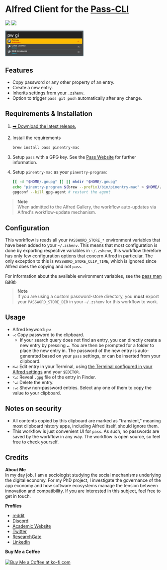 # Alfred Client for the [Pass-CLI](https://www.passwordstore.org/)
![](https://img.shields.io/github/downloads/chrisgrieser/alfred-pass/total?label=Total%20Downloads&style=plastic) ![](https://img.shields.io/github/v/release/chrisgrieser/alfred-pass?label=Latest%20Release&style=plastic)

<img src="./assets/showcase.png" alt="showcase" width="50%">

## Features
- Copy password or any other property of an entry.
- Create a new entry.
- [Inherits settings from your `.zshenv`.](#configuration)
- Option to trigger `pass git push` automatically after any change.

## Requirements & Installation
1. [➡️ Download the latest release.](https://github.com/chrisgrieser/alfred-pass/releases/latest)
2. Install the requirements

    ```bash
    brew install pass pinentry-mac
    ```

3. Setup `pass` with a GPG key. See the [Pass Website](https://www.passwordstore.org/) for further information.
4. Setup `pinentry-mac` as your `pinentry-program`:

    ```bash
    [[ -d "$HOME/.gnupg" ]] || mkdir "$HOME/.gnupg"
    echo "pinentry-program $(brew --prefix)/bin/pinentry-mac" > $HOME/.gnupg/gpg-agent.conf
    gpgconf --kill gpg-agent # restart the agent
    ```

> __Note__  
> When admitted to the Alfred Gallery, the workflow auto-updates via Alfred's workflow-update mechanism.

## Configuration
This workflow is reads all your `PASSWORD_STORE_*` environment variables that have been added to your `~/.zshenv`. This means that most configuration is done by exporting respective variables in `~/.zshenv`, this workflow therefore has only few configuration options that concern Alfred in particular. The only exception to this is `PASSWORD_STORE_CLIP_TIME`, which is ignored since Alfred does the copying and not `pass`.

For information about the available environment variables, see the [pass man page](https://git.zx2c4.com/password-store/about/).

> __Note__  
> If you are using a custom password-store directory, you __must__ export your `PASSWORD_STORE_DIR` in your `~/.zshenv` for this workflow to work. 

## Usage
- Alfred keyword: `pw`
- `↵`: Copy password to the clipboard. 
    - If your search query does not find an entry, you can directly create a new entry by pressing `↵`. You are then be prompted for a folder to place the new entry in. The password of the new entry is auto-generated based on your `pass` settings, or can be inserted from your clipboard.
- `⌘↵`: Edit entry in your Terminal, using [the Terminal configured in your
  Alfred settings](https://www.alfredapp.com/help/features/terminal/) and your `$EDITOR`.
- `⌥↵`: Reveal `.gpg` file of the entry in Finder.
- `⌃↵`: Delete the entry.
- `⇧↵`: Show non-password entries. Select any one of them to copy the value to
  your clipboard.

## Notes on security
- All contents copied by this clipboard are marked as "transient," meaning most
  clipboard history apps, including Alfred itself, should ignore them. 
- This workflow is just convenient UI for `pass`. As such, no passwords are saved by the workflow in any way. The workflow is open source, so feel free to check yourself.

## Credits
<!-- vale Google.FirstPerson = NO -->
__About Me__  
In my day job, I am a sociologist studying the social mechanisms underlying the digital economy. For my PhD project, I investigate the governance of the app economy and how software ecosystems manage the tension between innovation and compatibility. If you are interested in this subject, feel free to get in touch.

__Profiles__  
- [reddit](https://www.reddit.com/user/pseudometapseudo)
- [Discord](https://discordapp.com/users/462774483044794368/)
- [Academic Website](https://chris-grieser.de/)
- [Twitter](https://twitter.com/pseudo_meta)
- [ResearchGate](https://www.researchgate.net/profile/Christopher-Grieser)
- [LinkedIn](https://www.linkedin.com/in/christopher-grieser-ba693b17a/)

__Buy Me a Coffee__  
<br>
<a href='https://ko-fi.com/Y8Y86SQ91' target='_blank'><img height='36' style='border:0px;height:36px;' src='https://cdn.ko-fi.com/cdn/kofi1.png?v=3' border='0' alt='Buy Me a Coffee at ko-fi.com' /></a>
